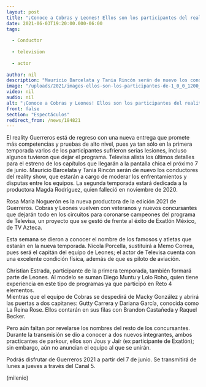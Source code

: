 ```yaml
---
layout: post
title: "¡Conoce a Cobras y Leones! Ellos son los participantes del reality 'Guerreros 2021'"
date: 2021-06-03T19:20:00.000-06:00
tags:
  
  - Conductor
  
  - television
  
  - actor
  
author: nil
description: "Mauricio Barcelata y Tania Rincón serán de nuevo los conductores del reality show que estrenará en cuestión de días su segunda temporada. "
image: "/uploads/2021/images-ellos-son-los-participantes-de-1_0_0_1200_747.jpg"
video: nil
audio: nil
alt: "¡Conoce a Cobras y Leones! Ellos son los participantes del reality 'Guerreros 2021'"
front: false
section: "Espectáculos"
redirect_from: /news/184821
---
```


El reality Guerreros está de regreso con una nueva entrega que promete más competencias y pruebas de alto nivel, pues ya tan sólo en la primera temporada varios de los participantes sufrieron serias lesiones, incluso algunos tuvieron que dejar el programa. Televisa alista los últimos detalles para el estreno de los capítulos que llegarán a la pantalla chica el próximo 7 de junio. Mauricio Barcelata y Tania Rincón serán de nuevo los conductores del reality show, que estarán a cargo de moderar los enfrentamientos y disputas entre los equipos. La segunda temporada estará dedicada a la productora Magda Rodríguez, quien falleció en noviembre de 2020.

Rosa María Noguerón es la nueva productora de la edición 2021 de Guerreros. Cobras y Leones vuelven con veteranos y nuevos concursantes que dejarán todo en los circuitos para coronarse campeones del programa de Televisa, un proyecto que se gestó de frente al éxito de Exatlón México, de TV Azteca. 

Esta semana se dieron a conocer el nombre de los famosos y atletas que estarán en la nueva temporada. Nicola Porcella, sustituirá a Memo Correa, pues será el capitán del equipo de Leones; el actor de Televisa cuenta con una excelente condición física, además de que es piloto de aviación.  

Christian Estrada, participante de la primera temporada, también formará parte de Leones. Al modelo se suman Diego Muntu y Lolo Roho, quien tiene experiencia en este tipo de programas ya que participó en Reto 4 elementos.  
Mientras que el equipo de Cobras se despedirá de Macky González y abrirá las puertas a dos capitanes: Gutty Carrera y Dariana García, conocida como La Reina Rose. Ellos contarán en sus filas con Brandon Castañeda y Raquel Becker.  

Pero aún faltan por revelarse los nombres del resto de los concursantes. Durante la transmisión se dio a conocer a dos nuevos integrantes, ambos practicantes de parkour, ellos son Jous y Jaír (ex participante de Exatlón); sin embargo, aún no anuncian el equipo al que se unirán. 

Podrás disfrutar de Guerreros 2021 a partir del 7 de junio. Se transmitirá de lunes a jueves a través del Canal 5.  

(milenio)